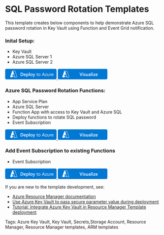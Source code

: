 # SQL Password Rotation Templates

This template creates below components to help demonstrate Azure SQL password rotation in Key Vault using Function and Event Grid notification.

### Inital Setup:

- Key Vault
- Azure SQL Server 1
- Azure SQL Server 2

<a href="https://portal.azure.com/#create/Microsoft.Template/uri/https%3A%2F%2Fraw.githubusercontent.com%2FAzure-Samples%2FKeyVault-Rotation-SQLPassword-Csharp%2Fmain%2FARM-Templates%2FInitial-Setup%2Fazuredeploy.json" target="_blank">
    <img src="https://raw.githubusercontent.com/Azure/azure-quickstart-templates/master/1-CONTRIBUTION-GUIDE/images/deploytoazure.png"/>
</a>
<a href="http://armviz.io/#/?load=https%3A%2F%2Fraw.githubusercontent.com%2FAzure-Samples%2FKeyVault-Rotation-SQLPassword-Csharp%2Fmain%2FARM-Templates%2FInitial-Setup%2Fazuredeploy.json" target="_blank">
    <img src="https://raw.githubusercontent.com/Azure/azure-quickstart-templates/master/1-CONTRIBUTION-GUIDE/images/visualizebutton.png"/>
</a>

### Azure SQL Password Rotation Functions:

- App Service Plan
- Azure SQL Server
- Function App with access to Key Vault and Azure SQL
- Deploy functions to rotate SQL password
- Event Subscription


<a href="https://portal.azure.com/#create/Microsoft.Template/uri/https%3A%2F%2Fraw.githubusercontent.com%2Fv-yilinhu%2FKeyVault-Rotation-SQLPassword-Csharp%2Fupdate_eventgrid%2FARM-Templates%2FFunction%2Fazuredeploy.json" target="_blank">
    <img src="https://raw.githubusercontent.com/Azure/azure-quickstart-templates/master/1-CONTRIBUTION-GUIDE/images/deploytoazure.png"/>
</a>
<a href="http://armviz.io/#/?load=https%3A%2F%2Fraw.githubusercontent.com%2FAzure-Samples%2FKeyVault-Rotation-SQLPassword-Csharp%2Fmain%2FARM-Templates%2FFunction%2Fazuredeploy.json" target="_blank">
    <img src="https://raw.githubusercontent.com/Azure/azure-quickstart-templates/master/1-CONTRIBUTION-GUIDE/images/visualizebutton.png"/>
</a>

### Add Event Subscription to existing Functions

- Event Subscription

<a href="https://portal.azure.com/#create/Microsoft.Template/uri/https%3A%2F%2Fraw.githubusercontent.com%2FAzure-Samples%2FKeyVault-Rotation-SQLPassword-Csharp%2Fmain%2FARM-Templates%2FAdd-Event-Subscriptions%2Fazuredeploy.json" target="_blank">
    <img src="https://raw.githubusercontent.com/Azure/azure-quickstart-templates/master/1-CONTRIBUTION-GUIDE/images/deploytoazure.png"/>
</a>
<a href="http://armviz.io/#/?load=https%3A%2F%2Fraw.githubusercontent.com%2FAzure-Samples%2FKeyVault-Rotation-SQLPassword-Csharp%2Fmain%2FARM-Templates%2FAdd-Event-Subscriptions%2Fazuredeploy.json" target="_blank">
    <img src="https://raw.githubusercontent.com/Azure/azure-quickstart-templates/master/1-CONTRIBUTION-GUIDE/images/visualizebutton.png"/>
</a>

If you are new to the template development, see:

- [Azure Resource Manager documentation](https://docs.microsoft.com/en-us/azure/azure-resource-manager/)
- [Use Azure Key Vault to pass secure parameter value during deployment](https://docs.microsoft.com/azure/azure-resource-manager/resource-manager-keyvault-parameter)
- [Tutorial: Integrate Azure Key Vault in Resource Manager Template deployment](https://docs.microsoft.com/azure/azure-resource-manager/resource-manager-tutorial-use-key-vault)

Tags: Azure Key Vault, Key Vault, Secrets,Storage Account, Resource Manager, Resource Manager templates, ARM templates
